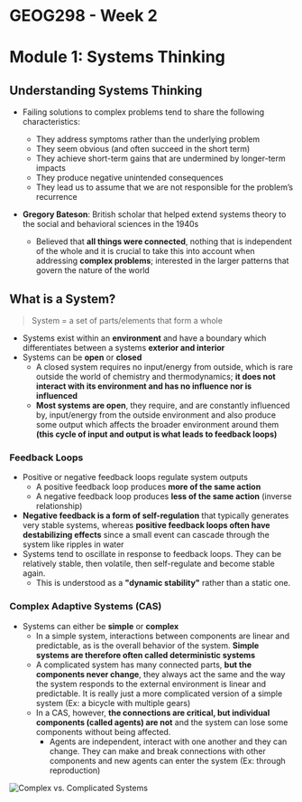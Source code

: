 # GEOG298 - Week 2

# Module 1: Systems Thinking

## Understanding Systems Thinking
- Failing solutions to complex problems tend to share the following characteristics:
	- They address symptoms rather than the underlying problem
	- They seem obvious (and often succeed in the short term)
	- They achieve short-term gains that are undermined by longer-term impacts
	- They produce negative unintended consequences
	- They lead us to assume that we are not responsible for the problem’s recurrence

- **Gregory Bateson**: British scholar that helped extend systems theory to the social and behavioral sciences in the 1940s
	- Believed that **all things were connected**, nothing that is independent of the whole and it is crucial to take this into account when addressing **complex problems**; interested in the larger patterns that govern the nature of the world

## What is a System?
> System = a set of parts/elements that form a whole

- Systems exist within an **environment** and have a boundary which differentiates between a systems **exterior and interior**
- Systems can be **open** or **closed**
	- A closed system requires no input/energy from outside, which is rare outside the world of chemistry and thermodynamics; **it does not interact with its environment and has no influence nor is influenced**
	-	**Most systems are open**,  they require, and are constantly influenced by, input/energy from the outside environment and also produce some output which affects the broader environment around them **(this cycle of input and output is what leads to feedback loops)**

### Feedback Loops
- Positive or negative feedback loops regulate system outputs
	- A positive feedback loop produces **more of the same action**
	- A negative feedback loop produces **less of the same action** (inverse relationship)
- **Negative feedback is a form of self-regulation** that typically generates very stable systems, whereas **positive feedback loops often have destabilizing effects** since a small event can cascade through the system like ripples in water
- Systems tend to oscillate in response to feedback loops. They can be relatively stable, then volatile, then self-regulate and become stable again.
	- This is understood as a **"dynamic stability"** rather than a static one.

### Complex Adaptive Systems (CAS)
- Systems can either be **simple** or **complex**
	- In a simple system, interactions between components are linear and predictable, as is the overall behavior of the system. **Simple systems are therefore often called deterministic systems**
	- A complicated system has many connected parts, **but the components never change**, they always act the same and the way the system responds to the external environment is linear and predictable. It is really just a more complicated version of a simple system (Ex: a bicycle with multiple gears)
	- In a CAS, however, **the connections are critical, but individual components (called agents) are not** and the system can lose some components without being affected.
		- Agents are independent, interact with one another and they can change. They can make and break connections with other components and new agents can enter the system (Ex: through reproduction)

![](http://environmentacademy.org/asset-v1:UNEP+ENV001+2020+type@asset+block/1232.jpg "Complex vs. Complicated Systems")